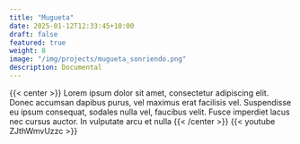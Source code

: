 ```yaml
---
title: "Mugueta"
date: 2025-01-12T12:33:45+10:00
draft: false
featured: true
weight: 8
image: "/img/projects/mugueta_sonriendo.png"
description: Documental
---
```

{{< center >}}
Lorem ipsum dolor sit amet, consectetur adipiscing elit. Donec accumsan dapibus purus, vel maximus erat facilisis vel. Suspendisse eu ipsum consequat, sodales nulla vel, faucibus velit. Fusce imperdiet lacus nec cursus auctor. In vulputate arcu et nulla 
{{< /center >}}
{{< youtube ZJthWmvUzzc >}}
